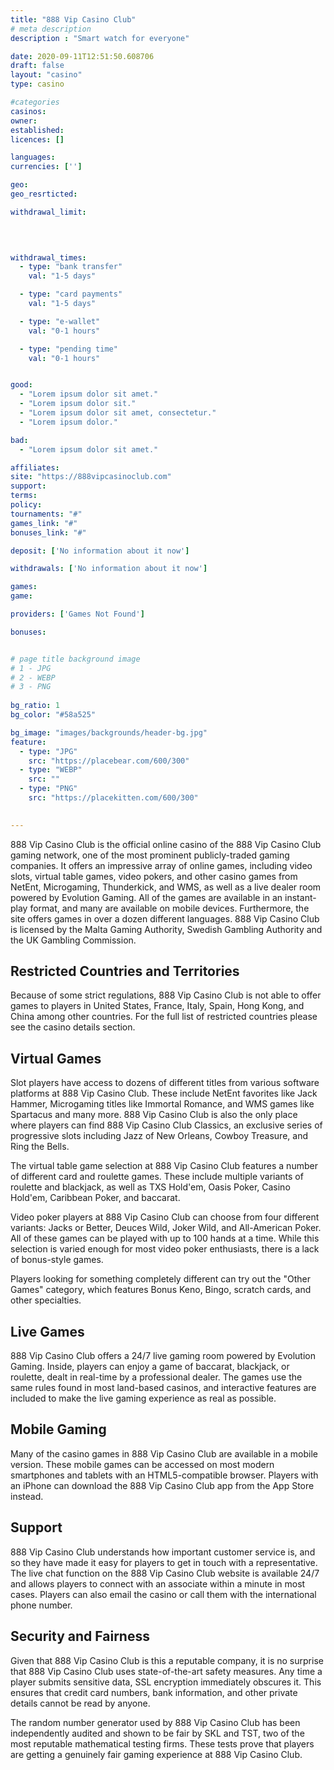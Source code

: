 ```yaml
---
title: "888 Vip Casino Club"
# meta description
description : "Smart watch for everyone"

date: 2020-09-11T12:51:50.608706
draft: false
layout: "casino" 
type: casino

#categories
casinos: 
owner: 
established: 
licences: []

languages: 
currencies: ['']

geo: 
geo_resrticted: 

withdrawal_limit:

  
  

withdrawal_times:
  - type: "bank transfer"
    val: "1-5 days"

  - type: "card payments"
    val: "1-5 days"

  - type: "e-wallet"
    val: "0-1 hours"

  - type: "pending time"
    val: "0-1 hours"


good:
  - "Lorem ipsum dolor sit amet."
  - "Lorem ipsum dolor sit."
  - "Lorem ipsum dolor sit amet, consectetur."
  - "Lorem ipsum dolor."

bad:
  - "Lorem ipsum dolor sit amet."

affiliates: 
site: "https://888vipcasinoclub.com"
support: 
terms:
policy:
tournaments: "#"
games_link: "#"
bonuses_link: "#"

deposit: ['No information about it now']

withdrawals: ['No information about it now']

games: 
game:

providers: ['Games Not Found']

bonuses:


# page title background image 
# 1 - JPG
# 2 - WEBP
# 3 - PNG
 
bg_ratio: 1 
bg_color: "#58a525" 

bg_image: "images/backgrounds/header-bg.jpg"
feature:
  - type: "JPG"
    src: "https://placebear.com/600/300"   
  - type: "WEBP"
    src: ""
  - type: "PNG"
    src: "https://placekitten.com/600/300"   
 

---
```


888 Vip Casino Club is the official online casino of the 888 Vip Casino Club gaming network, one of the most prominent publicly-traded gaming companies. It offers an impressive array of online games, including video slots, virtual table games, video pokers, and other casino games from NetEnt, Microgaming, Thunderkick, and WMS, as well as a live dealer room powered by Evolution Gaming. All of the games are available in an instant-play format, and many are available on mobile devices. Furthermore, the site offers games in over a dozen different languages. 888 Vip Casino Club is licensed by the Malta Gaming Authority, Swedish Gambling Authority and the UK Gambling Commission.

## Restricted Countries and Territories
Because of some strict regulations, 888 Vip Casino Club is not able to offer games to players in United States, France, Italy, Spain, Hong Kong, and China among other countries. For the full list of restricted countries please see the casino details section.

## Virtual Games
Slot players have access to dozens of different titles from various software platforms at 888 Vip Casino Club. These include NetEnt favorites like Jack Hammer, Microgaming titles like Immortal Romance, and WMS games like Spartacus and many more. 888 Vip Casino Club is also the only place where players can find 888 Vip Casino Club Classics, an exclusive series of progressive slots including Jazz of New Orleans, Cowboy Treasure, and Ring the Bells.

The virtual table game selection at 888 Vip Casino Club features a number of different card and roulette games. These include multiple variants of roulette and blackjack, as well as TXS Hold'em, Oasis Poker, Casino Hold'em, Caribbean Poker, and baccarat.

Video poker players at 888 Vip Casino Club can choose from four different variants: Jacks or Better, Deuces Wild, Joker Wild, and All-American Poker. All of these games can be played with up to 100 hands at a time. While this selection is varied enough for most video poker enthusiasts, there is a lack of bonus-style games.

Players looking for something completely different can try out the "Other Games" category, which features Bonus Keno, Bingo, scratch cards, and other specialties.

## Live Games
888 Vip Casino Club offers a 24/7 live gaming room powered by Evolution Gaming. Inside, players can enjoy a game of baccarat, blackjack, or roulette, dealt in real-time by a professional dealer. The games use the same rules found in most land-based casinos, and interactive features are included to make the live gaming experience as real as possible.

## Mobile Gaming
Many of the casino games in 888 Vip Casino Club are available in a mobile version. These mobile games can be accessed on most modern smartphones and tablets with an HTML5-compatible browser. Players with an iPhone can download the 888 Vip Casino Club app from the App Store instead.

## Support
888 Vip Casino Club understands how important customer service is, and so they have made it easy for players to get in touch with a representative. The live chat function on the 888 Vip Casino Club website is available 24/7 and allows players to connect with an associate within a minute in most cases. Players can also email the casino or call them with the international phone number.

## Security and Fairness
Given that 888 Vip Casino Club is this a reputable company, it is no surprise that 888 Vip Casino Club uses state-of-the-art safety measures. Any time a player submits sensitive data, SSL encryption immediately obscures it. This ensures that credit card numbers, bank information, and other private details cannot be read by anyone.

The random number generator used by 888 Vip Casino Club has been independently audited and shown to be fair by SKL and TST, two of the most reputable mathematical testing firms. These tests prove that players are getting a genuinely fair gaming experience at 888 Vip Casino Club.